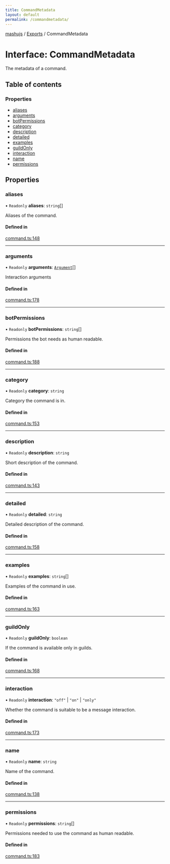 ```yaml
---
title: CommandMetadata
layout: default
permalink: /commandmetadata/
---
```

[mashujs](/) / [Exports](/modules/) / CommandMetadata

# Interface: CommandMetadata

The metadata of a command.

## Table of contents

### Properties

- [aliases](/CommandMetadata/#aliases)
- [arguments](/CommandMetadata/#arguments)
- [botPermissions](/CommandMetadata/#botpermissions)
- [category](/CommandMetadata/#category)
- [description](/CommandMetadata/#description)
- [detailed](/CommandMetadata/#detailed)
- [examples](/CommandMetadata/#examples)
- [guildOnly](/CommandMetadata/#guildonly)
- [interaction](/CommandMetadata/#interaction)
- [name](/CommandMetadata/#name)
- [permissions](/CommandMetadata/#permissions)

## Properties

### aliases

• `Readonly` **aliases**: `string`[]

Aliases of the command.

#### Defined in

[command.ts:148](https://github.com/EpokTarren/mashu/blob/14d28f7/src/command.ts#L148)

___

### arguments

• `Readonly` **arguments**: [`Argument`](/Argument/)[]

Interaction arguments

#### Defined in

[command.ts:178](https://github.com/EpokTarren/mashu/blob/14d28f7/src/command.ts#L178)

___

### botPermissions

• `Readonly` **botPermissions**: `string`[]

Permissions the bot needs as human readable.

#### Defined in

[command.ts:188](https://github.com/EpokTarren/mashu/blob/14d28f7/src/command.ts#L188)

___

### category

• `Readonly` **category**: `string`

Category the command is in.

#### Defined in

[command.ts:153](https://github.com/EpokTarren/mashu/blob/14d28f7/src/command.ts#L153)

___

### description

• `Readonly` **description**: `string`

Short description of the command.

#### Defined in

[command.ts:143](https://github.com/EpokTarren/mashu/blob/14d28f7/src/command.ts#L143)

___

### detailed

• `Readonly` **detailed**: `string`

Detailed description of the command.

#### Defined in

[command.ts:158](https://github.com/EpokTarren/mashu/blob/14d28f7/src/command.ts#L158)

___

### examples

• `Readonly` **examples**: `string`[]

Examples of the command in use.

#### Defined in

[command.ts:163](https://github.com/EpokTarren/mashu/blob/14d28f7/src/command.ts#L163)

___

### guildOnly

• `Readonly` **guildOnly**: `boolean`

If the command is available only in guilds.

#### Defined in

[command.ts:168](https://github.com/EpokTarren/mashu/blob/14d28f7/src/command.ts#L168)

___

### interaction

• `Readonly` **interaction**: ``"off"`` \| ``"on"`` \| ``"only"``

Whether the command is suitable to be a message interaction.

#### Defined in

[command.ts:173](https://github.com/EpokTarren/mashu/blob/14d28f7/src/command.ts#L173)

___

### name

• `Readonly` **name**: `string`

Name of the command.

#### Defined in

[command.ts:138](https://github.com/EpokTarren/mashu/blob/14d28f7/src/command.ts#L138)

___

### permissions

• `Readonly` **permissions**: `string`[]

Permissions needed to use the command as human readable.

#### Defined in

[command.ts:183](https://github.com/EpokTarren/mashu/blob/14d28f7/src/command.ts#L183)
